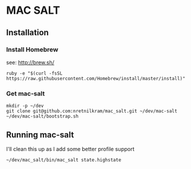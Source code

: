 # MAC SALT

## Installation


### Install Homebrew

see: http://brew.sh/


```
ruby -e "$(curl -fsSL https://raw.githubusercontent.com/Homebrew/install/master/install)"
```


### Get mac-salt

```
mkdir -p ~/dev
git clone git@github.com:nretnilkram/mac_salt.git ~/dev/mac-salt
~/dev/mac-salt/bootstrap.sh
```


## Running mac-salt

I'll clean this up as I add some better profile support

```
~/dev/mac_salt/bin/mac_salt state.highstate
```